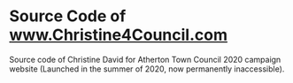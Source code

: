 # Source Code of www.Christine4Council.com

Source code of Christine David for Atherton Town Council 2020 campaign website (Launched in the summer of 2020, now permanently inaccessible).
